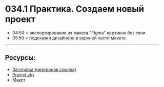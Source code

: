 # 034.1 Практика. Создаем новый проект

- 04:50 = экспортирование из макета "Figma" картинок без тени
- 05:50 = подсказки дизайнера в верхней части макета

<hr>

## Ресурсы:

- [Заготовка (резервная ссылка)](https://drive.google.com/file/d/1hfFLtxmJnM6E74M5S2ZQXlUi5QVJ3beQ/view)
- [Project.zip](https://att-c.udemycdn.com/2024-10-14_12-09-38-10e2427b1ac772b04bf182e934d1db48/original.zip)
- [Макет](https://www.figma.com/design/VruIWSar06GN2g9Ir3qhsE/Photo-portfolio?node-id=0-1&t=1RKAJwzt3mkcsz1L-0)
